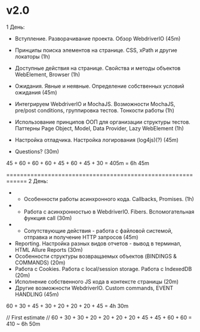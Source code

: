 v2.0
============================================================
1 День:

+ Вступление. Разворачивание проекта. Обзор WebdriverIO (45m)

+ Принципы поиска элементов на странице. CSS, xPath и другие локаторы (1h)

+ Доступные действия на странице. Свойства и методы объектов WebElement, Browser (1h)

+ Ожидания. Явные и неявные. Определение собственных условий ожидания (45m)

- Интегрируем WebdriverIO и MochaJS. Возможности MochaJS, pre/post conditions, группировка тестов. Тонкости работы (1h)

- Использование принципов ООП для организации структуры тестов. Паттерны Page Object, Model, Data Provider, Lazy WebElement (1h)

- Настройка отладчика. Настройка логирования (log4js)(?) (45m)

- Questions? (30m)

45 + 60 + 60 + 60 + 45 + 60 + 45 + 30 = 405m = 6h 45m

============================================================
2 День:

+ + Особенности работы асинхронного кода. Callbacks, Promises. (1h)
+ + Работа с асинхронностью в WebdriverIO. Fibers. Вспомогательная функция call (30m)
+ + Сопутствующие действия - работа с файловой системой, отправка и получение HTTP запросов (45m)
+ Reporting. Настройка разных видов отчетов - вывод в терминал, HTML Allure Reports (30m)
+ Особенности структуры возвращаемых объектов (BINDINGS & COMMANDS) (20m)
+ Работа с Cookies. Работа с local/session storage. Работа с IndexedDB (20m)
+ Исполнение собственного JS кода в контексте страницы (20m)
+ Другие возможности WebdriverIO. Custom commands, EVENT HANDLING (45m)

60 + 30 + 45 + 30 + 20 + 20 + 20 + 45 = 4h 30m

// First estimate
// 60 + 30 + 30 + 20 + 20 + 20 + 20 + 45 + 45 + 60 + 60 = 410 ~ 6h 50m
